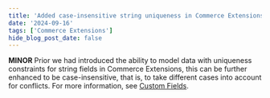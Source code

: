 ```yaml
---
title: 'Added case-insensitive string uniqueness in Commerce Extensions'
date: '2024-09-16'
tags: ['Commerce Extensions']
hide_blog_post_date: false
---
```


**MINOR** Prior we had introduced the ability to model data with uniqueness constraints for string fields in Commerce Extensions, this can be further enhanced to be case-insensitive, that is, to take different cases into account for conflicts. For more information, see [Custom Fields](/docs/api/commerce-extensions/custom-fields#string-validation).
